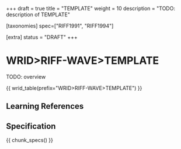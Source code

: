 +++
draft = true
title = "TEMPLATE"
weight = 10
description = "TODO: description of TEMPLATE"

[taxonomies]
spec=["RIFF1991", "RIFF1994"]

[extra]
status = "DRAFT"
+++

# WRID>RIFF-WAVE>TEMPLATE

TODO: overview

{{ wrid_table(prefix="WRID>RIFF-WAVE>TEMPLATE") }}

## Learning References

## Specification

{{ chunk_specs() }}

